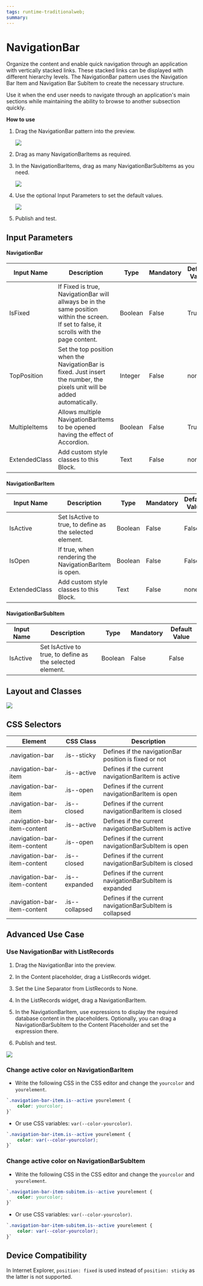 ```yaml
---
tags: runtime-traditionalweb; 
summary: 
---
```


# NavigationBar

Organize the content and enable quick navigation through an application with vertically stacked links. These stacked links can be displayed with different hierarchy levels. The NavigationBar pattern uses the Navigation Bar Item and Navigation Bar SubItem to create the necessary structure.

Use it when the end user needs to navigate through an application's main sections while maintaining the ability to browse to another subsection quickly. 

**How to use**

1. Drag the NavigationBar pattern into the preview.

    ![](images/navigationbar-image-1.png?width=500)

1. Drag as many NavigationBarItems as required.

1. In the NavigationBarItems, drag as many NavigationBarSubItems as you need.

    ![](images/navigationbar-image-2.png)

1. Use the optional Input Parameters to set the default values.

    ![](images/navigationbar-image-3.png)

1. Publish and test.



## Input Parameters
#### NavigationBar
| **Input Name** |  **Description** |  **Type** | **Mandatory** | **Default Value** |
|---|---|---|---|---|
| IsFixed  |  If Fixed is true, NavigationBar will allways be in the same position within the screen. If set to false, it scrolls with the page content. |  Boolean | False | True |
| TopPosition  |  Set the top position when the NavigationBar is fixed. Just insert the number, the pixels unit will be added automatically. |  Integer | False | none |
| MultipleItems  |  Allows multiple NavigationBarItems to be opened having the effect of Accordion. |  Boolean | False | True |
| ExtendedClass  |  Add custom style classes to this Block. | Text | False | none |

#### NavigationBarItem
| **Input Name** |  **Description** |  **Type** | **Mandatory** | **Default Value** |
|---|---|---|---|---|
| IsActive  |  Set IsActive to true, to define as the selected element. |  Boolean | False | False |
| IsOpen  |  If true, when rendering the NavigationBarItem is open. |  Boolean | False | False |
| ExtendedClass  |  Add custom style classes to this Block. | Text | False | none |

#### NavigationBarSubItem
| **Input Name** |  **Description** |  **Type** | **Mandatory** | **Default Value** |
|---|---|---|---|---|
| IsActive  |  Set IsActive to true, to define as the selected element. |  Boolean | False | False |
  
## Layout and Classes

![](images/navigationbar-image-4.png)

## CSS Selectors

| **Element** |  **CSS Class** |  **Description**  |
| ---|---|---  
| .navigation-bar |  .is--sticky|  Defines if the navigationBar position is fixed or not  |
| .navigation-bar-item | .is--active |  Defines if the current navigationBarItem is active  |
| .navigation-bar-item | .is--open |  Defines if the current navigationBarItem is open  |
| .navigation-bar-item | .is--closed |  Defines if the current navigationBarItem is closed  |
| .navigation-bar-item-content | .is--active |  Defines if the current navigationBarSubItem is active  |
| .navigation-bar-item-content | .is--open |  Defines if the current navigationBarSubItem is open  |
| .navigation-bar-item-content | .is--closed |  Defines if the current navigationBarSubItem is closed  |
| .navigation-bar-item-content | .is--expanded |  Defines if the current navigationBarSubItem is expanded  |
| .navigation-bar-item-content | .is--collapsed |  Defines if the current navigationBarSubItem is collapsed  |


## Advanced Use Case

### Use NavigationBar with ListRecords

1. Drag the NavigationBar into the preview.

1. In the Content placeholder, drag a ListRecords widget.

1. Set the Line Separator from ListRecords to None.

1. In the ListRecords widget, drag a NavigationBarItem.

1. In the NavigationBarItem, use expressions to display the required database content in the placeholders. Optionally, you can drag a NavigationBarSubItem to the Content Placeholder and set the expression there.

1. Publish and test.

![](images/navigationbar-image-5.png)


### Change active color on NavigationBarItem

* Write the following CSS in the CSS editor and change the `yourcolor` and `yourelement`.

```css
`.navigation-bar-item.is--active yourelement {
    color: yourcolor;
}`
```

* Or use CSS variables: `var(--color-yourcolor)`.

```css
`.navigation-bar-item.is--active yourelement {
    color: var(--color-yourcolor);
}`
```

### Change active color on NavigationBarSubItem

* Write the following CSS in the CSS editor and change the `yourcolor` and `yourelement`.

```css
`.navigation-bar-item-subitem.is--active yourelement {
    color: yourcolor;
}`
```

* Or use CSS variables: `var(--color-yourcolor)`.

```css
`.navigation-bar-item-subitem.is--active yourelement {
    color: var(--color-yourcolor);
}`
```

## Device Compatibility

In Internet Explorer, `position: fixed` is used instead of `position: sticky` as the latter is not supported.

